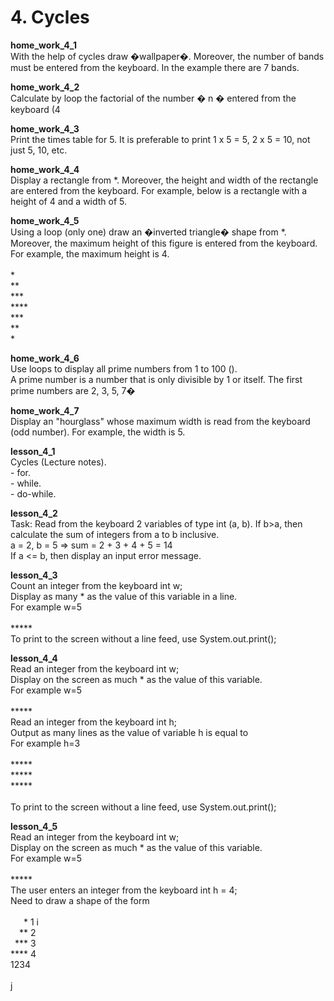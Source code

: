 <h1> 4. Cycles </h1>
		
<p>
<b> home_work_4_1 </b><br>
With the help of cycles draw �wallpaper�. Moreover, the number of bands must be entered from the keyboard. In the example there are 7 bands.
</p>

<p>
<b> home_work_4_2 </b><br>
Calculate by loop the factorial of the number � n � entered from the keyboard (4<n<16). The factorial of a number is the product of all numbers from that number to 1. For example: 5! = 5*4*3*2*1 = 120
</p>

<p>
<b> home_work_4_3 </b><br>
Print the times table for 5. It is preferable to print 1 x 5 = 5, 2 x 5 = 10, not just 5, 10, etc.
</p>

<p>
<b> home_work_4_4 </b><br>
Display a rectangle from *. Moreover, the height and width of the rectangle are entered from the keyboard. For example, below is a rectangle with a height of 4 and a width of 5.
</p>

<p>
<b> home_work_4_5 </b><br>
Using a loop (only one) draw an �inverted triangle� shape from *. Moreover, the maximum height of this figure is entered from the keyboard. For example, the maximum height is 4.<br>
<br>
*<br>
**<br>
***<br>
****<br>
***<br>
**<br>
*<br>
</p>

<p>
<b> home_work_4_6 </b><br>
Use loops to display all prime numbers from 1 to 100 ().<br>
A prime number is a number that is only divisible by 1 or itself. The first prime numbers are 2, 3, 5, 7�
</p>

<p>
<b> home_work_4_7 </b><br>
Display an "hourglass" whose maximum width is read from the keyboard (odd number). For example, the width is 5.
</p>

<p>
<b> lesson_4_1 </b><br>
Cycles (Lecture notes).<br>
- for.<br>
- while.<br>
- do-while.
</p>

<p>
<b> lesson_4_2 </b><br>
Task: Read from the keyboard 2 variables of type int (a, b). If b>a, then calculate the sum of integers from a to b inclusive.<br>
a = 2, b = 5 => sum = 2 + 3 + 4 + 5 = 14<br>
If a <= b, then display an input error message.
</p>

<p>
<b> lesson_4_3 </b><br>
Count an integer from the keyboard int w;<br>
Display as many * as the value of this variable in a line.<br>
For example w=5<br>
<br>
*****<br>
To print to the screen without a line feed, use System.out.print();
</p>

<p>
<b> lesson_4_4 </b><br>
Read an integer from the keyboard int w;<br>
Display on the screen as much * as the value of this variable.<br>
For example w=5<br>
<br>
*****<br>
Read an integer from the keyboard int h;<br>
Output as many lines as the value of variable h is equal to<br>
For example h=3<br>
<br>
*****<br>
*****<br>
*****<br>
<br>
To print to the screen without a line feed, use System.out.print();
</p>

<p>
<b> lesson_4_5 </b><br>
Read an integer from the keyboard int w;<br>
Display on the screen as much * as the value of this variable.<br>
For example w=5<br>
<br>
*****<br>
The user enters an integer from the keyboard int h = 4;<br>
Need to draw a shape of the form<br>
<br>
&ensp;&ensp;&ensp;* 1 i<br>
&ensp;&ensp;** 2<br>
&ensp;*** 3<br>
**** 4<br>
1234<br>
<br>
 j<br>
</p>